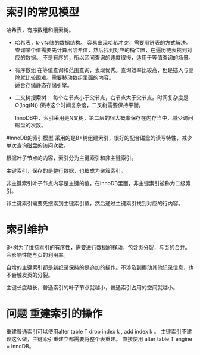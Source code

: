 # 索引的常见模型
哈希表，有序数组和搜索树。
- 哈希表，k-v存储的数据结构。
   容易出现哈希冲突，需要用链表的方式解决。查询某个值需要先计算出哈希值，然后找到对应的桶位置，在遍历链表找到对应的数据。
  不是有序的，所以区间查询的速度很慢，适用于等值查询的场景。
- 有序数组
   在等值查询和范围查询，表现优秀。查询效率比较高，但是插入与删除就比较困难。需要移动数组里面的内容。  
   适合存储静态存储引擎。
- 二叉树搜索树：
  每个左节点小于父节点，右节点大于父节点。时间复杂度是O(log(N)).保持这个时间复杂度，二叉树需要保持平衡。

  InnoDB中，索引采用是N叉树，第二层的很大概率保存在内存当中，减少访问磁盘的次数。

#InnoDB的索引模型
采用的是B+树组建索引，很好的配合磁盘的读写特性，减少单次查询磁盘的访问次数。

根据叶子节点的内容，索引分为主键索引和非主键索引。

主键索引，保存的是整行数据，也被成为聚簇索引。

非主键索引叶子节点内容是主键的值，在InnoDB里面，非主键索引被称为二级索引。

非主键索引需要先搜索到主键索引值，然后通过主键索引找到对应的行内容。

# 索引维护
B+树为了维持索引的有序性，需要进行数据的移动。包含页分裂，与页的合并。
会影响性能与页的利用率。

自增的主键索引都是新纪录保持的是追加的操作。不涉及到挪动其他记录信息，也不会触发页的分裂。

主键长度越长，普通索引的叶子节点就越小，普通索引占用的空间就越小。

# 问题 重建索引的操作
重建普通索引可以使用alter table T drop index k , add index k 。
主键索引不建议这么做，主键索引重建立都需要将整个表重建。
直接使用 alter table T engine = InnoDB。